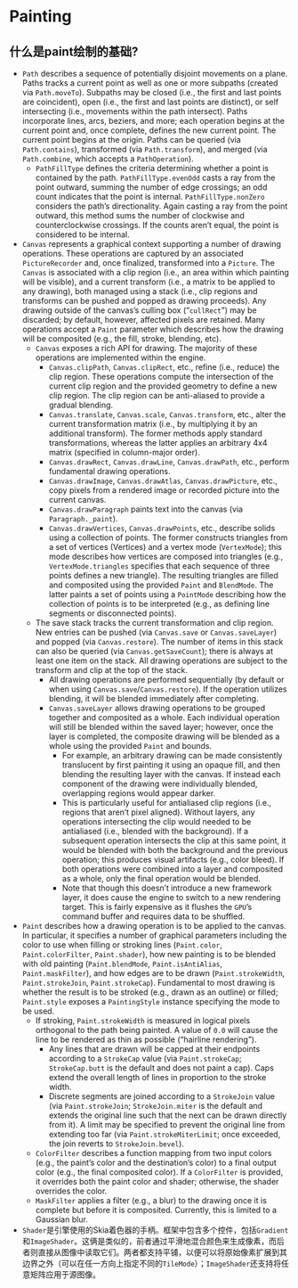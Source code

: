 # Painting

## 什么是paint绘制的基础?

* `Path` describes a sequence of potentially disjoint movements on a plane. Paths tracks a current point as well as one or more subpaths \(created via `Path.moveTo`\). Subpaths may be closed \(i.e., the first and last points are coincident\), open \(i.e., the first and last points are distinct\), or self intersecting \(i.e., movements within the path intersect\). Paths incorporate lines, arcs, beziers, and more; each operation begins at the current point and, once complete, defines the new current point. The current point begins at the origin. Paths can be queried \(via `Path.contains`\), transformed \(via `Path.transform`\), and merged \(via `Path.combine`, which accepts a `PathOperation`\).
  * `PathFillType` defines the criteria determining whether a point is contained by the path. `PathFillType.evenOdd` casts a ray from the point outward, summing the number of edge crossings; an odd count indicates that the point is internal. `PathFillType.nonZero` considers the path’s directionality. Again casting a ray from the point outward, this method sums the number of clockwise and counterclockwise crossings. If the counts aren’t equal, the point is considered to be internal.
* `Canvas` represents a graphical context supporting a number of drawing operations. These operations are captured by an associated `PictureRecorder` and, once finalized, transformed into a `Picture`. The `Canvas` is associated with a clip region \(i.e., an area within which painting will be visible\), and a current transform \(i.e., a matrix to be applied to any drawing\), both managed using a stack \(i.e., clip regions and transforms can be pushed and popped as drawing proceeds\). Any drawing outside of the canvas’s culling box \(“`cullRect`”\) may be discarded; by default, however, affected pixels are retained. Many operations accept a `Paint` parameter which describes how the drawing will be composited \(e.g., the fill, stroke, blending, etc\).
  * `Canvas` exposes a rich API for drawing. The majority of these operations are implemented within the engine.
    * `Canvas.clipPath`, `Canvas.clipRect`, etc., refine \(i.e., reduce\) the clip region. These operations compute the intersection of the current clip region and the provided geometry to define a new clip region. The clip region can be anti-aliased to provide a gradual blending.
    * `Canvas.translate`, `Canvas.scale`, `Canvas.transform`, etc., alter the current transformation matrix \(i.e., by multiplying it by an additional transform\). The former methods apply standard transformations, whereas the latter applies an arbitrary 4x4 matrix \(specified in column-major order\).
    * `Canvas.drawRect`, `Canvas.drawLine`, `Canvas.drawPath`, etc., perform fundamental drawing operations. 
    * `Canvas.drawImage`, `Canvas.drawAtlas`, `Canvas.drawPicture`, etc., copy pixels from a rendered image or recorded picture into the current canvas.
    * `Canvas.drawParagraph` paints text into the canvas \(via `Paragraph._paint`\).
    * `Canvas.drawVertices`, `Canvas.drawPoints`, etc., describe solids using a collection of points. The former constructs triangles from a set of vertices \(Vertices\) and a vertex mode \(`VertexMode`\); this mode describes how vertices are composed into triangles \(e.g., `VertexMode.triangles` specifies that each sequence of three points defines a new triangle\). The resulting triangles are filled and composited using the provided `Paint` and `BlendMode`. The latter paints a set of points using a `PointMode` describing how the collection of points is to be interpreted \(e.g., as defining line segments or disconnected points\).
  * The save stack tracks the current transformation and clip region. New entries can be pushed \(via `Canvas.save` or `Canvas.saveLayer`\) and popped \(via `Canvas.restore`\). The number of items in this stack can also be queried \(via `Canvas.getSaveCount`\); there is always at least one item on the stack. All drawing operations are subject to the transform and clip at the top of the stack.
    * All drawing operations are performed sequentially \(by default or when using `Canvas.save`/`Canvas.restore`\). If the operation utilizes blending, it will be blended immediately after completing.
    * `Canvas.saveLayer` allows drawing operations to be grouped together and composited as a whole. Each individual operation will still be blended within the saved layer; however, once the layer is completed, the composite drawing will be blended as a whole using the provided `Paint` and bounds.
      * For example, an arbitrary drawing can be made consistently translucent by first painting it using an opaque fill, and then blending the resulting layer with the canvas. If instead each component of the drawing were individually blended, overlapping regions would appear darker.
      * This is particularly useful for antialiased clip regions \(i.e., regions that aren’t pixel aligned\). Without layers, any operations intersecting the clip would needed to be antialiased \(i.e., blended with the background\). If a subsequent operation intersects the clip at this same point, it would be blended with both the background and the previous operation; this produces visual artifacts \(e.g., color bleed\). If both operations were combined into a layer and composited as a whole, only the final operation would be blended.
      * Note that though this doesn’t introduce a new framework layer, it does cause the engine to switch to a new rendering target. This is fairly expensive as it flushes the `GPU`’s command buffer and requires data to be shuffled.
* `Paint` describes how a drawing operation is to be applied to the canvas. In particular, it specifies a number of graphical parameters including the color to use when filling or stroking lines \(`Paint.color`, `Paint.colorFilter`, `Paint.shader`\), how new painting is to be blended with old painting \(`Paint.blendMode`, `Paint.isAntiAlias`, `Paint.maskFilter`\), and how edges are to be drawn \(`Paint.strokeWidth`, `Paint.strokeJoin`, `Paint.strokeCap`\). Fundamental to most drawing is whether the result is to be stroked \(e.g., drawn as an outline\) or filled; `Paint.style` exposes a `PaintingStyle` instance specifying the mode to be used.
  * If stroking, `Paint.strokeWidth` is measured in logical pixels orthogonal to the path being painted. A value of `0.0` will cause the line to be rendered as thin as possible \(“hairline rendering”\).
    * Any lines that are drawn will be capped at their endpoints according to a `StrokeCap` value \(via `Paint.strokeCap`; `StrokeCap.butt` is the default and does not paint a cap\). Caps extend the overall length of lines in proportion to the stroke width.
    * Discrete segments are joined according to a `StrokeJoin` value \(via `Paint.strokeJoin`; `StrokeJoin.miter` is the default and extends the original line such that the next can be drawn directly from it\). A limit may be specified to prevent the original line from extending too far \(via `Paint.strokeMiterLimit`; once exceeded, the join reverts to `StrokeJoin.bevel`\).
  * `ColorFilter` describes a function mapping from two input colors \(e.g., the paint’s color and the destination’s color\) to a final output color \(e.g., the final composited color\). If a `ColorFilter` is provided, it overrides both the paint color and shader; otherwise, the shader overrides the color.
  * `MaskFilter` applies a filter \(e.g., a blur\) to the drawing once it is complete but before it is composited. Currently, this is limited to a Gaussian blur.
* `Shader`是引擎使用的Skia着色器的手柄。框架中包含多个控件，包括`Gradient`和`ImageShader`。这俩是类似的，前者通过平滑地混合颜色来生成像素，而后者则直接从图像中读取它们。两者都支持平铺，以便可以将原始像素扩展到其边界之外（可以在任一方向上指定不同的`TileMode`）；`ImageShader`还支持将任意矩阵应用于源图像。 

